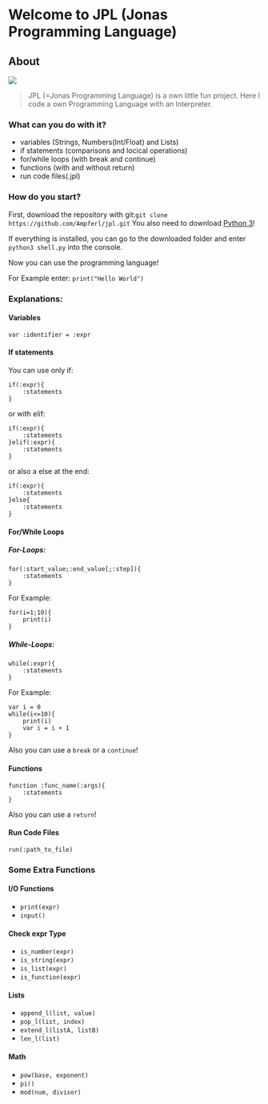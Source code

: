 # Welcome to JPL (Jonas Programming Language)
## About
![](https://i.imgur.com/lPuSHq5.png) 
> 
> JPL (=Jonas Programming Language) is a own little fun project. Here I code a own Programming Language with an Interpreter. 
>

### What can you do with it?
- variables (Strings, Numbers(Int/Float) and Lists)
- if statements (comparisons and locical operations)
- for/while loops (with break and continue)
- functions (with and without return)
- run code files(.jpl)
### How do you start?
First, download the repository with git:`git clone https://github.com/Ampferl/jpl.git`
You also need to download [Python 3](https://www.python.org/downloads/release/python-380/)!


If everything is installed, you can go to the downloaded folder and enter `python3 shell.py` into the console.

Now you can use the programming language!

For Example enter: `print("Hello World")`

### Explanations:
#### Variables
`var :identifier = :expr`

#### If statements
You can use only if:
```
if(:expr){
    :statements
}
```
or with elif:
```
if(:expr){
    :statements
}elif(:expr){
    :statements
}
```
or also a else at the end:
```
if(:expr){
    :statements
}else{
    :statements
}
```
#### For/While Loops
##### For-Loops:
```
for(:start_value;:end_value[;:step]){
    :statements
}
```
For Example:
```
for(i=1;10){
    print(i)
}
```
##### While-Loops:
```
while(:expr){
    :statements
}
```
For Example:
```
var i = 0
while(i<=10){
    print(i)
    var i = i + 1
}
```
Also you can use a `break` or a `continue`!
#### Functions
```
function :func_name(:args){
    :statements
}
```
Also you can use a `return`!
#### Run Code Files
```
run(:path_to_file)
```
### Some Extra Functions
#### I/O Functions
- `print(expr)`
- `input()`
#### Check expr Type
- `is_number(expr)`
- `is_string(expr)`
- `is_list(expr)`
- `is_function(expr)`
#### Lists
- `append_l(list, value)`
- `pop_l(list, index)`
- `extend_l(listA, listB)`
- `len_l(list)`
#### Math
- `pow(base, exponent)`
- `pi()`
- `mod(num, divisor)`
